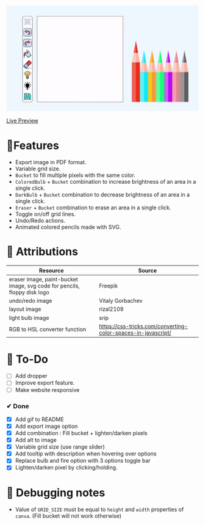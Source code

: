 ![A gif showing the features in etch-a-sketch project](iterations/iteration1.gif)

[Live Preview](https://creme332.github.io/my-odin-projects/etch-a-sketch/)

# 🚀Features
- Export image in PDF format.
- Variable grid size.
- `Bucket` to fill multiple pixels with the same color.
- `ColoredBulb` + `Bucket` combination to increase brightness of an area in a single click. 
- `DarkBulb` + `Bucket` combination to decrease brightness of an area in a single click.
- `Eraser` + `Bucket` combination to erase an area in a single click.
- Toggle on/off grid lines.
- Undo/Redo  actions.
- Animated colored pencils made with SVG.

# 📌 Attributions
Resource | Source
---|---
eraser image, paint-bucket image, svg code for pencils, floppy disk logo | Freepik
undo/redo image|  Vitaly Gorbachev
layout image | rizal2109
light bulb image | srip
RGB to HSL converter function | https://css-tricks.com/converting-color-spaces-in-javascript/


# 🔨 To-Do
- [ ] Add dropper
- [ ] Improve export feature.
- [ ] Make website responsive

### ✔ Done
- [x] Add gif to README
- [x] Add export image option
- [x] Add combination : Fill bucket + lighten/darken pixels
- [x] Add alt to image
- [x] Variable grid size (use range slider)
- [x] Add tooltip with description when hovering over options 
- [x] Replace bulb and fire option with 3 options toggle bar
- [x] Lighten/darken pixel by clicking/holding.

# 📖 Debugging notes 

- Value of `GRID_SIZE` must be equal to `height` and `width` properties of `canva`. (Fill bucket will not work otherwise)